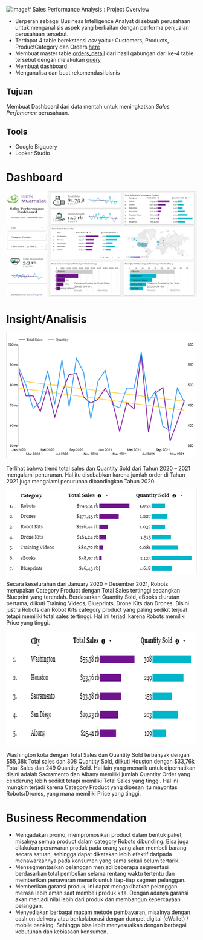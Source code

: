 ![image](https://github.com/bumianugrahhh/Sales_Performance_Analysis/assets/104814864/736e5a68-6c58-4d36-aeb1-218e33429b6b)# Sales Performance Analysis : Project Overview
- Berperan sebagai Business Intelligence Analyst di sebuah perusahaan untuk menganalisis aspek yang berkaitan dengan performa penjualan perusahaan tersebut.
- Terdapat 4 table berekstensi <i>csv</i> yaitu : Customers, Products, ProductCategory dan Orders [here](https://github.com/bumianugrahhh/Sales_Performance_Analysis/tree/main/Data%20Source)
- Membuat master table [orders_detail](https://github.com/bumianugrahhh/Sales_Performance_Analysis/blob/main/Data%20Source/orders_detail.csv) dari hasil gabungan dari ke-4 table tersebut dengan melakukan [query](https://github.com/bumianugrahhh/Sales_Performance_Analysis/blob/main/Query%20orders_detail.docx)
- Membuat dashboard
- Menganalisa dan buat rekomendasi bisnis

## Tujuan 
Membuat Dashboard dari data mentah untuk meningkatkan <i>Sales Perfomance</i> perusahaan.

## Tools
- Google Bigquery
- Looker Studio

# Dashboard


![alt text](https://github.com/bumianugrahhh/Sales_Performance_Analysis/blob/main/Fig/Dashboard.png)

# Insight/Analisis


![alt text](https://github.com/bumianugrahhh/Sales_Performance_Analysis/blob/main/Fig/Analysis%20Entire%20Total%20Sales%20%26%20Quantity%20Sold.png)

Terlihat bahwa trend total sales dan Quantity Sold dari Tahun 2020 – 2021 mengalami penurunan. Hal itu disebabkan karena jumlah order di Tahun 2021 juga mengalami penurunan dibandingkan Tahun 2020.


![alt text](https://github.com/bumianugrahhh/Sales_Performance_Analysis/blob/main/Fig/Analysis%20Total%20Sales%20%26%20Qty%20Sold%20by%20Category%20Product.png)

Secara keselurahan dari January 2020 – Desember 2021, Robots merupakan Category Product dengan Total Sales tertinggi sedangkan Blueprint yang terendah.
Berdasarkan Quantity Sold, eBooks diurutan pertama, diikuti Training Videos, Blueprints, Drone Kits dan Drones. Disini justru Robots dan Robot Kits category product yang paling sedikit terjual tetapi memiliki total sales tertinggi. Hal ini terjadi karena Robots memiliki Price yang tinggi.


![alt text](https://github.com/bumianugrahhh/Sales_Performance_Analysis/blob/main/Fig/Analysis%20Total%20Sales%20%26%20Qty%20Sold%20by%20City.png)

Washington kota dengan Total Sales dan Quantity Sold terbanyak dengan $55,38k Total sales dan 308 Quantity Sold, diikuti Houston dengan $33,76k Total Sales dan 249 Quantity Sold. 
Hal lain yang menarik untuk diperhatikan disini adalah Sacramento dan Albany memiliki jumlah Quantity Order yang cenderung lebih sedikit tetapi memiliki Total Sales yang tinggi. Hal ini mungkin terjadi karena Category Product yang dipesan itu mayoritas Robots/Drones, yang mana memiliki Price yang tinggi.

# Business Recommendation
- Mengadakan promo, mempromosikan product dalam bentuk paket, misalnya semua product dalam category Robots dibundling.  Bisa juga dilakukan penawaran produk pada orang yang akan membeli barang secara satuan, sehingga dapat dikatakan lebih efektif daripada menawarkannya pada konsumen yang sama sekali belum tertarik.
- Mensegmentasikan pelanggan menjadi beberapa segmentasi berdasarkan total pembelian selama rentang waktu tertentu dan memberikan penawaran menarik untuk tiap-tiap segmen pelanggan.
- Memberikan garansi produk, ini dapat mengakibatkan pelanggan merasa lebih aman saat membeli produk kita. Dengan adanya garansi akan menjadi nilai lebih dari produk dan membangun kepercayaan pelanggan.
- Menyediakan berbagai macam metode pembayaran, misalnya dengan cash on delivery atau berkolaborasi dengan dompet digital (eWallet) / mobile banking. Sehingga bisa lebih menyesuaikan dengan berbagai kebutuhan dan kebiasaan konsumen.








